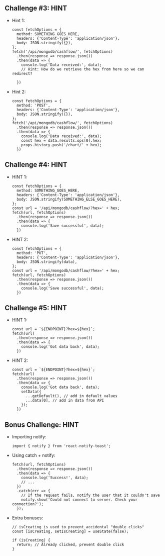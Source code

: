 
Challenge #3: HINT
-----------------------------------------------------------------

- Hint 1:

      const fetchOptions = {
        method: SOMETHING_GOES_HERE,
        headers: {'Content-Type': 'application/json'},
        body: JSON.stringify({}),
      };
      fetch('/api/mongodb/cashflow/', fetchOptions)
        .then(response => response.json())
        .then(data => {
          console.log('Data received:', data);
          // Hint: How do we retrieve the hex from here so we can redirect?

        })



- Hint 2:

      const fetchOptions = {
        method: 'POST',
        headers: {'Content-Type': 'application/json'},
        body: JSON.stringify({}),
      };
      fetch('/api/mongodb/cashflow/', fetchOptions)
        .then(response => response.json())
        .then(data => {
          console.log('Data received:', data);
          const hex = data.results.ops[0].hex;
          props.history.push('/chart/' + hex);
        })



Challenge #4: HINT
-----------------------------------------------------------------


- HINT 1:

      const fetchOptions = {
        method: SOMETHING_GOES_HERE,
        headers: {'Content-Type': 'application/json'},
        body: JSON.stringify(SOMETHING_ELSE_GOES_HERE),
      };
      const url = '/api/mongodb/cashflow/?hex=' + hex;
      fetch(url, fetchOptions)
        .then(response => response.json())
        .then(data => {
          console.log('Save successful', data);
        })


- HINT 2:

      const fetchOptions = {
        method: 'PUT',
        headers: {'Content-Type': 'application/json'},
        body: JSON.stringify(data),
      };
      const url = '/api/mongodb/cashflow/?hex=' + hex;
      fetch(url, fetchOptions)
        .then(response => response.json())
        .then(data => {
          console.log('Save successful', data);
        })




Challenge #5: HINT
-----------------------------------------------------------------

- HINT 1:

      const url = `${ENDPOINT}?hex=${hex}`;
      fetch(url)
        .then(response => response.json())
        .then(data => {
          console.log('Got data back', data);
        })



- HINT 2:

      const url = `${ENDPOINT}?hex=${hex}`;
      fetch(url)
        .then(response => response.json())
        .then(data => {
          console.log('Got data back', data);
          setData({
            ...getDefault(), // add in default values
            ...data[0], // add in data from API
          });
        })



Bonus Challenge: HINT
-----------------------------------------------------------------

- Importing notify:

      import { notify } from 'react-notify-toast';

- Using catch + notify:

      fetch(url, fetchOptions)
        .then(response => response.json())
        .then(data => {
          console.log('Success!', data);
          // ...
        })
        .catch(err => {
          // If the request fails, notify the user that it couldn't save
          notify.show('Could not connect to server. Check your connection?');
        });







- Extra bonuses:

      // isCreating is used to prevent accidental "double clicks"
      const [isCreating, setIsCreating] = useState(false);

      if (isCreating) {
        return; // Already clicked, prevent double click
      }


